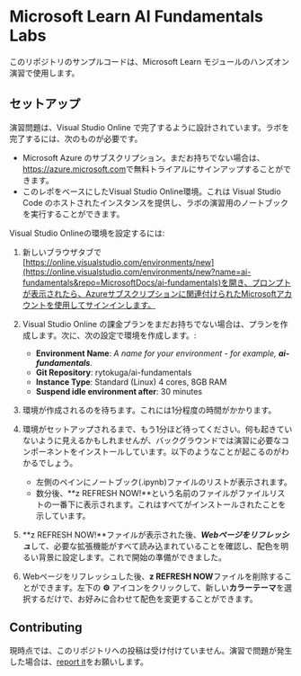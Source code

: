 # Microsoft Learn AI Fundamentals Labs

このリポジトリのサンプルコードは、Microsoft Learn モジュールのハンズオン演習で使用します。


## セットアップ

演習問題は、Visual Studio Online で完了するように設計されています。ラボを完了するには、次のものが必要です。

- Microsoft Azure のサブスクリプション。まだお持ちでない場合は、<a href ='https://azure.microsoft.com' target='_blank'>https://azure.microsoft.com</a>で無料トライアルにサインアップすることができます。
- このレポをベースにしたVisual Studio Online環境。これは Visual Studio Code のホストされたインスタンスを提供し、ラボの演習用のノートブックを実行することができます。

Visual Studio Onlineの環境を設定するには:

1. 新しいブラウザタブで[https://online.visualstudio.com/environments/new](https://online.visualstudio.com/environments/new?name=ai-fundamentals&repo=MicrosoftDocs/ai-fundamentals)を開き、プロンプトが表示されたら、Azureサブスクリプションに関連付けられたMicrosoftアカウントを使用してサインインします。
2. Visual Studio Online の課金プランをまだお持ちでない場合は、プランを作成します。次に、次の設定で環境を作成します。:
    - **Environment Name**: *A name for your environment - for example, **ai-fundamentals**.*
    - **Git Repository**: rytokuga/ai-fundamentals
    - **Instance Type**: Standard (Linux) 4 cores, 8GB RAM
    - **Suspend idle environment after**: 30 minutes
3. 環境が作成されるのを待ちます。これには1分程度の時間がかかります。
4. 環境がセットアップされるまで、もう1分ほど待ってください。何も起きていないように見えるかもしれませんが、バックグラウンドでは演習に必要なコンポーネントをインストールしています。以下のようなことが起こるのがわかるでしょう。
    - 左側のペインにノートブック(.ipynb)ファイルのリストが表示されます。
    - 数分後、**z REFRESH NOW!**という名前のファイルがファイルリストの一番下に表示されます。これはすべてがインストールされたことを示しています。

5. **z REFRESH NOW!**ファイルが表示された後、***Webページをリフレッシュ***して、必要な拡張機能がすべて読み込まれていることを確認し、配色を明るい背景に設定します。これで開始の準備ができました。
6. Webページをリフレッシュした後、**z REFRESH NOW**ファイルを削除することができます。左下の **&#9881;** アイコンをクリックして、新しい**カラーテーマ**を選択するだけで、お好みに合わせて配色を変更することができます。

## Contributing

現時点では、このリポジトリへの投稿は受け付けていません。演習で問題が発生した場合は、[report it](https://docs.microsoft.com/learn/support/troubleshooting#report-feedback)をお願いします。
